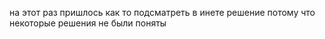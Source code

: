 на этот раз пришлось как то подсматреть в инете решение потому что некоторые решения не были поняты 